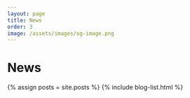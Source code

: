 ```yaml
---
layout: page
title: News
order: 3
image: /assets/images/og-image.png
---
```

# News

{% assign posts = site.posts %}
{% include blog-list.html %}
